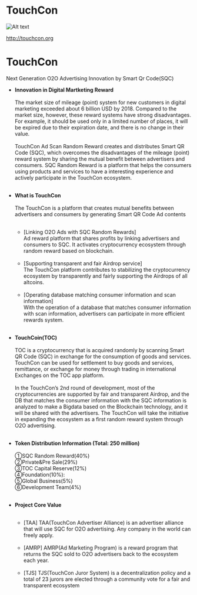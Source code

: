 # TouchCon
![Alt text](http://touchcon.io/images/front/symbol_toc.png)

<http://touchcon.org>
# TouchCon
Next Generation O2O Advertising Innovation by Smart Qr Code(SQC)</br>

* **Innovation in Digital Martketing Reward**</br></br>
The market size of mileage (point) system for new customers in digital marketing exceeded about 6 billion USD by 2018. Compared to the market size, however, these reward systems have strong disadvantages. For example, it should be used only in a limited number of places, it will be expired due to their expiration date, and there is no change in their value.</br></br>
TouchCon Ad Scan Random Reward creates and distributes Smart QR Code (SQC), which overcomes the disadvantages of the mileage (point) reward system by sharing the mutual benefit between advertisers and consumers. SQC Random Reward is a platform that helps the consumers using products and services to have a interesting experience and actively participate in the TouchCon ecosystem.</br></br>



  
* **What is TouchCon**<br/><br/>
The TouchCon is a platform that creates mutual benefits between advertisers and consumers by generating Smart QR Code Ad contents<br/><br/>
  * [Linking O2O Ads with SQC Random Rewards]<br/>
  Ad reward platform that shares profits by linking advertisers and consumers to SQC. It activates cryptocurrency ecosystem through random reward based on blockchain.<br/><br/>
  * [Supporting transparent and fair Airdrop service]<br/>
The TouchCon platform contributes to stabilizing the cryptocurrency ecosystem by transparently and fairly supporting the Airdrops of all altcoins.<br/><br/>
  * [Operating database matching consumer information and scan information]<br/>
With the operation of a database that matches consumer information with scan information, advertisers can participate in more efficient rewards system.</br></br>


* **TouchCoin(TOC)**</br></br>
TOC is a cryptocurrency that is acquired randomly by scanning Smart QR Code (SQC) in exchange for the consumption of goods and services. TouchCon can be used for settlement to buy goods and services, remittance, or exchange for money through trading in international Exchanges on the TOC app platform.</br></br>In the TouchCon’s 2nd round of development, most of the cryptocurrencies are supported by fair and transparent Airdrop, and the DB that matches the consumer information with the SQC information is analyzed to make a Bigdata based on the Blockchain technology, and it will be shared with the advertisers. The TouchCon will take the initiative in expanding the ecosystem as a first random reward system through O2O advertising.</br></br>



* **Token Distribution Information (Total: 250 million)**</br></br>
①SQC Random Reward(40%)</br>
②Private&Pre Sale(29%)</br> 
③TOC Capital Reserve(12%)</br>
④Foundation(10%):</br>
⑤Global Business(5%)</br>
⑥Development Team(4%)</br></br>

* **Project Core Value**</br></br>
  * [TAA]  TAA(TouchCon Advertiser Alliance) is an advertiser alliance that will use SQC for O2O advertising. Any company in the world can freely apply.</br></br>
  * [AMRP]  AMRP(Ad Marketing Program) is a reward program that returns the SQC sold to O2O advertisers back to the ecosystem each year.</br></br>
  * [TJS]  TJS(TouchCon Juror System) is a decentralization policy and a total of 23 jurors are elected through a community vote for a fair and transparent ecosystem</br></br>
